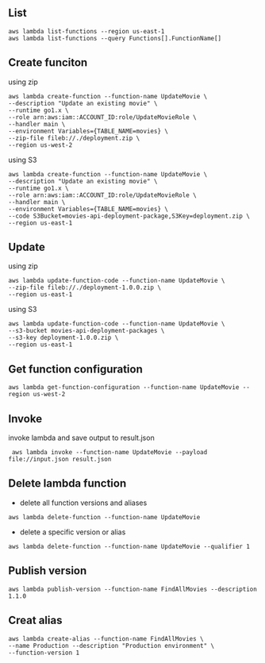 ## List
```
aws lambda list-functions --region us-east-1
aws lambda list-functions --query Functions[].FunctionName[]
```

## Create funciton
using zip
```
aws lambda create-function --function-name UpdateMovie \
--description "Update an existing movie" \
--runtime go1.x \
--role arn:aws:iam::ACCOUNT_ID:role/UpdateMovieRole \
--handler main \
--environment Variables={TABLE_NAME=movies} \
--zip-file fileb://./deployment.zip \
--region us-west-2
```

using S3
```
aws lambda create-function --function-name UpdateMovie \
--description "Update an existing movie" \
--runtime go1.x \
--role arn:aws:iam::ACCOUNT_ID:role/UpdateMovieRole \
--handler main \
--environment Variables={TABLE_NAME=movies} \
--code S3Bucket=movies-api-deployment-package,S3Key=deployment.zip \
--region us-east-1
```

## Update 
using zip
```
aws lambda update-function-code --function-name UpdateMovie \
--zip-file fileb://./deployment-1.0.0.zip \
--region us-east-1
```

using S3
```
aws lambda update-function-code --function-name UpdateMovie \
--s3-bucket movies-api-deployment-packages \
--s3-key deployment-1.0.0.zip \
--region us-east-1
```

## Get function configuration
```
aws lambda get-function-configuration --function-name UpdateMovie --region us-west-2
```

## Invoke
invoke lambda and save output to result.json
```
 aws lambda invoke --function-name UpdateMovie --payload file://input.json result.json
```

## Delete lambda function
- delete all function versions and aliases
```
aws lambda delete-function --function-name UpdateMovie
```
- delete a specific version or alias
```
aws lambda delete-function --function-name UpdateMovie --qualifier 1
```


## Publish version
```
aws lambda publish-version --function-name FindAllMovies --description 1.1.0
```

## Creat alias
```
aws lambda create-alias --function-name FindAllMovies \
--name Production --description "Production environment" \
--function-version 1
```